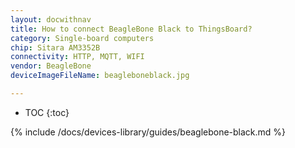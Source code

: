 ```yaml
---
layout: docwithnav
title: How to connect BeagleBone Black to ThingsBoard?
category: Single-board computers
chip: Sitara AM3352B
connectivity: HTTP, MQTT, WIFI
vendor: BeagleBone
deviceImageFileName: beagleboneblack.jpg

---
```


* TOC
{:toc}

{% include /docs/devices-library/guides/beaglebone-black.md %}